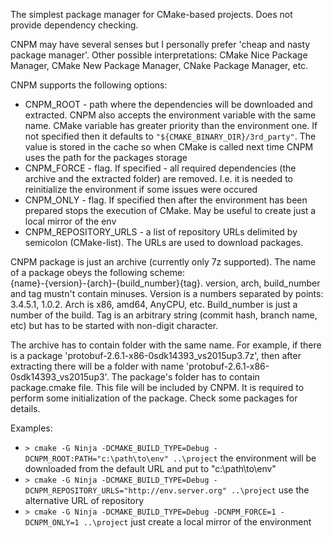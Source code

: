 The simplest package manager for CMake-based projects. Does not provide dependency checking.

CNPM may have several senses but I personally prefer 'cheap and nasty package manager'.
Other possible interpretations: CMake Nice Package Manager, CMake New Package Manager,
CNake Package Manager, etc.

CNPM supports the following options:
- CNPM\_ROOT - path where the dependencies will be downloaded and
    extracted. CNPM also accepts the environment variable with the same name. CMake
    variable has greater priority than the environment one.
    If not specified then it defaults to `"${CMAKE_BINARY_DIR}/3rd_party"`.
    The value is stored in the cache so when CMake is called next time CNPM uses
    the path for the packages storage
- CNPM\_FORCE - flag. If specified - all required dependencies (the archive and the extracted
    folder) are removed. I.e. it is needed to reinitialize the environment if some issues
    were occured
- CNPM\_ONLY - flag. If specified then after the environment has been prepared stops
    the execution of CMake. May be useful to create just a local mirror of the env
- CNPM\_REPOSITORY\_URLS - a list of repository URLs delimited by semicolon (CMake-list).
    The URLs are used to download packages.

CNPM package is just an archive (currently only 7z supported). The name of a package obeys
the following scheme:  
    {name}-{version}-{arch}-{build_number}{tag}. version, arch, build\_number and tag
    mustn't contain minuses. Version is a numbers separated by points: 3.4.5.1, 1.0.2.
    Arch is x86, amd64, AnyCPU, etc. Build_number is just a number of the build. Tag is
    an arbitrary string (commit hash, branch name, etc) but has to be started with
    non-digit character.  

The archive has to contain folder with the same name. For example, if there is a
package 'protobuf-2.6.1-x86-0sdk14393\_vs2015up3.7z', then after extracting there will
be a folder with name 'protobuf-2.6.1-x86-0sdk14393\_vs2015up3'.
The package's folder has to contain package.cmake file. This file will be included by
CNPM. It is required to perform some initialization of the package. Check some packages
for details.

Examples:
- `> cmake -G Ninja -DCMAKE_BUILD_TYPE=Debug -DCNPM_ROOT:PATH="c:\path\to\env" ..\project`
    the environment will be downloaded from the default URL and put to "c:\path\to\env"
- `> cmake -G Ninja -DCMAKE_BUILD_TYPE=Debug -DCNPM_REPOSITORY_URLS="http://env.server.org" ..\project`
    use the alternative URL of repository
- `> cmake -G Ninja -DCMAKE_BUILD_TYPE=Debug -DCNPM_FORCE=1 -DCNPM_ONLY=1 ..\project`
    just create a local mirror of the environment

